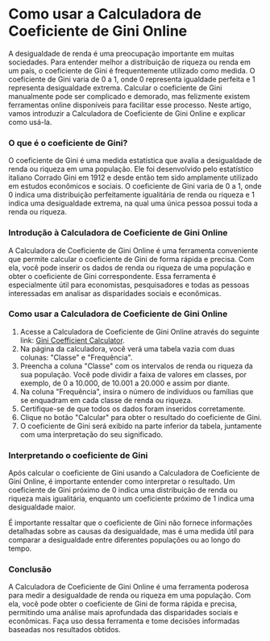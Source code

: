 Como usar a Calculadora de Coeficiente de Gini Online
=====================================================

A desigualdade de renda é uma preocupação importante em muitas sociedades. Para entender melhor a distribuição de riqueza ou renda em um país, o coeficiente de Gini é frequentemente utilizado como medida. O coeficiente de Gini varia de 0 a 1, onde 0 representa igualdade perfeita e 1 representa desigualdade extrema. Calcular o coeficiente de Gini manualmente pode ser complicado e demorado, mas felizmente existem ferramentas online disponíveis para facilitar esse processo. Neste artigo, vamos introduzir a Calculadora de Coeficiente de Gini Online e explicar como usá-la.

### O que é o coeficiente de Gini?

O coeficiente de Gini é uma medida estatística que avalia a desigualdade de renda ou riqueza em uma população. Ele foi desenvolvido pelo estatístico italiano Corrado Gini em 1912 e desde então tem sido amplamente utilizado em estudos econômicos e sociais. O coeficiente de Gini varia de 0 a 1, onde 0 indica uma distribuição perfeitamente igualitária de renda ou riqueza e 1 indica uma desigualdade extrema, na qual uma única pessoa possui toda a renda ou riqueza.

### Introdução à Calculadora de Coeficiente de Gini Online

A Calculadora de Coeficiente de Gini Online é uma ferramenta conveniente que permite calcular o coeficiente de Gini de forma rápida e precisa. Com ela, você pode inserir os dados de renda ou riqueza de uma população e obter o coeficiente de Gini correspondente. Essa ferramenta é especialmente útil para economistas, pesquisadores e todas as pessoas interessadas em analisar as disparidades sociais e econômicas.

### Como usar a Calculadora de Coeficiente de Gini Online

1. Acesse a Calculadora de Coeficiente de Gini Online através do seguinte link: [Gini Coefficient Calculator](https://www.onlinecalculatorsfree.com/pt/math/gini-coefficient-calculator.html).
2. Na página da calculadora, você verá uma tabela vazia com duas colunas: "Classe" e "Frequência".
3. Preencha a coluna "Classe" com os intervalos de renda ou riqueza da sua população. Você pode dividir a faixa de valores em classes, por exemplo, de 0 a 10.000, de 10.001 a 20.000 e assim por diante.
4. Na coluna "Frequência", insira o número de indivíduos ou famílias que se enquadram em cada classe de renda ou riqueza.
5. Certifique-se de que todos os dados foram inseridos corretamente.
6. Clique no botão "Calcular" para obter o resultado do coeficiente de Gini.
7. O coeficiente de Gini será exibido na parte inferior da tabela, juntamente com uma interpretação do seu significado.

### Interpretando o coeficiente de Gini

Após calcular o coeficiente de Gini usando a Calculadora de Coeficiente de Gini Online, é importante entender como interpretar o resultado. Um coeficiente de Gini próximo de 0 indica uma distribuição de renda ou riqueza mais igualitária, enquanto um coeficiente próximo de 1 indica uma desigualdade maior.

É importante ressaltar que o coeficiente de Gini não fornece informações detalhadas sobre as causas da desigualdade, mas é uma medida útil para comparar a desigualdade entre diferentes populações ou ao longo do tempo.

### Conclusão

A Calculadora de Coeficiente de Gini Online é uma ferramenta poderosa para medir a desigualdade de renda ou riqueza em uma população. Com ela, você pode obter o coeficiente de Gini de forma rápida e precisa, permitindo uma análise mais aprofundada das disparidades sociais e econômicas. Faça uso dessa ferramenta e tome decisões informadas baseadas nos resultados obtidos.